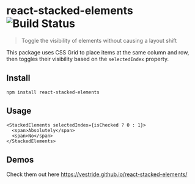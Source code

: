 # react-stacked-elements ![Build Status][actions-img]

> Toggle the visibility of elements without causing a layout shift

This package uses CSS Grid to place items at the same column and row, then toggles their visibility based on the `selectedIndex` property.

## Install

```shell
npm install react-stacked-elements
```

## Usage

```tsx
<StackedElements selectedIndex={isChecked ? 0 : 1}>
  <span>Absolutely</span>
  <span>No</span>
</StackedElements>
```

## Demos

Check them out here <https://vestride.github.io/react-stacked-elements/>

[actions-img]: https://github.com/Vestride/Shuffle/actions/workflows/build.yml/badge.svg?branch=main
